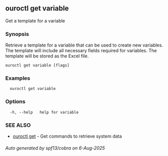 ## ouroctl get variable

Get a template for a variable

### Synopsis

Retrieve a template for a variable that can be used to create new variables.
The template will include all necessary fields required for variables.
The template will be stored as the Excel file.

```
ouroctl get variable [flags]
```

### Examples

```
  ouroctl get variable
```

### Options

```
  -h, --help   help for variable
```

### SEE ALSO

* [ouroctl get](ouroctl_get.md)	 - Get commands to retrieve system data

###### Auto generated by spf13/cobra on 6-Aug-2025
